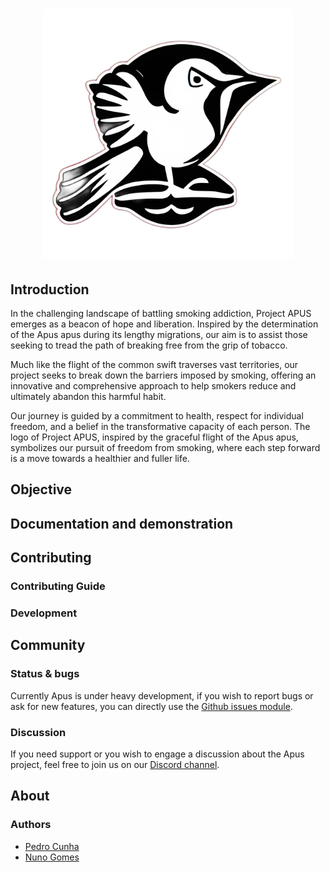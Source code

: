 <h1 align="center">
  <img src="./src/web/src/assets/apusLogo.png" alt="Apus" width="400" height="400">
</h1>

## Introduction

In the challenging landscape of battling smoking addiction, Project APUS emerges as a beacon of hope and liberation. Inspired by the determination of the Apus apus during its lengthy migrations, our aim is to assist those seeking to tread the path of breaking free from the grip of tobacco.

Much like the flight of the common swift traverses vast territories, our project seeks to break down the barriers imposed by smoking, offering an innovative and comprehensive approach to help smokers reduce and ultimately abandon this harmful habit.

Our journey is guided by a commitment to health, respect for individual freedom, and a belief in the transformative capacity of each person. The logo of Project APUS, inspired by the graceful flight of the Apus apus, symbolizes our pursuit of freedom from smoking, where each step forward is a move towards a healthier and fuller life.

## Objective

## Documentation and demonstration

## Contributing

### Contributing Guide

### Development

## Community

### Status & bugs

Currently Apus is under heavy development, if you wish to report bugs or ask for new features, you can directly use the [Github issues module](https://github.com/cunhaac/apus/issues).


### Discussion

If you need support or you wish to engage a discussion about the Apus project, feel free to join us on our [Discord channel](https://discord.gg/FmnG58wDQf).


## About

### Authors
- [Pedro Cunha](https://github.com/cunhaac)</br>
- [Nuno Gomes](https://github.com/ndgomes)
